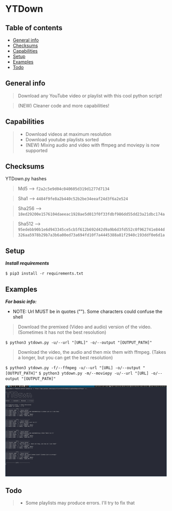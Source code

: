 # YTDown

## Table of contents
* [General info](#general-info)
* [Checksums](#checksums)
* [Capabilities](#capabilities)
* [Setup](#setup)
* [Examples](#Examples)
* [Todo](#Todo)


## General info
>Download any YouTube video or playlist with this cool python script! 

>(NEW) Cleaner code and more capabilities!
## Capabilities

>- Download videos at maximum resolution
>- Download youtube playlists sorted
>- (NEW) Mixing audio and video with ffmpeg and moviepy is now supported

## Checksums
YTDown.py hashes

>Md5 --> `f2a2c5e9d04c040605d319d1277d7134`

>Sha1 --> `4484f9fe8a2b440c52b2be34eeaf24d3f6a2e524`

>Sha256 --> `18ed29200e1576104daeeac1928ae5d013f0f33fdbf986dd55dd23a21dbc174a`

>Sha512 --> `95edebb90b1e6d943345ce5cb5f612b692d42d9a9b6d3fd552c0f962741e844d326aa5978b29b7a3b6a00ed73a694fd10f7a4445388a81f2940c193ddf0e6d1a`


## Setup

***Install requirements***

`$ pip3 install -r requirements.txt`

## Examples

***For basic info:***

- NOTE: Url MUST be in quotes (""). Some characters could confuse the shell

>Download the premixed (Video and audio) version of the video. (Sometimes it has not the best resolution)

`$ python3 ytdown.py -u/--url "[URL]" -o/--output "[OUTPUT_PATH]"`

>Download the video, the audio and then mix them with ffmpeg. (Takes a longer, but you can get the best resolution)

`$ python3 ytdown.py -f/--ffmpeg -u/--url "[URL] -o/--output "[OUTPUT_PATH]"`
`$ python3 ytdown.py -m/--moviepy -u/--url "[URL] -o/--output "[OUTPUT_PATH]"`

![alt text](example.png)

## Todo

>- Some playlists may produce errors. I'll try to fix that
